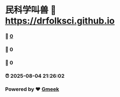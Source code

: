 # 民科学叫兽 :link: https://drfolksci.github.io 
### :page_facing_up: [0](https://drfolksci.github.io/tag.html) 
### :speech_balloon: 0 
### :hibiscus: 0 
### :alarm_clock: 2025-08-04 21:26:02 
### Powered by :heart: [Gmeek](https://github.com/Meekdai/Gmeek)
